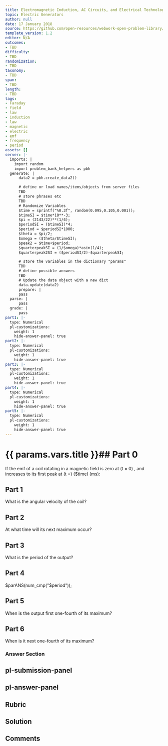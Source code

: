 ```yaml
---
title: Electromagnetic Induction, AC Circuits, and Electrical Technologies
topic: Electric Generators
author: null
date: 17 January 2018
source: https://github.com/open-resources/webwork-open-problem-library/tree/master/Contrib/BrockPhysics/College_Physics_Urone/23.Electromagnetic_Induction_AC_Circuits_and_Electrical_Technologies/23-05.Electric_Generators/NU_U17_23_05_010.pg
template_version: 1.2
editor: N/A
outcomes:
- TBD
difficulty:
- TBD
randomization:
- TBD
taxonomy:
- TBD
span:
- TBD
length:
- TBD
tags:
- Faraday
- field
- law
- induction
- law
- magnetic
- electric
- emf
- frequency
- period
assets: []
server: |-
  imports: |
    import random
    import problem_bank_helpers as pbh
  generate: |
      data2 = pbh.create_data2()

      # define or load names/items/objects from server files
      TBD
      # store phrases etc
      TBD
      # Randomize Variables
      $time = sprintf("%0.3f", random(0.095,0.105,0.001));
      $timeSI = $time*10**-3;
      $pi = (2143/22)**(1/4);
      $periodSI = ($timeSI)*4;
      $period = $periodSI*1000;
      $theta = $pi/2;
      $omega = ($theta/$timeSI);
      $peak2 = $time+$period;
      $quarterpeakSI = (1/$omega)*asin(1/4);
      $quarterpeak2SI = ($periodSI/2)-$quarterpeakSI;

      # store the variables in the dictionary "params"
      TBD
      # define possible answers
      TBD
      # Update the data object with a new dict
      data.update(data2)
      prepare: |
      pass
  parse: |
      pass
  grade: |
      pass
part1: |-
  type: Numerical
  pl-customizations:
    weight: 1
    hide-answer-panel: true
part2: |-
  type: Numerical
  pl-customizations:
    weight: 1
    hide-answer-panel: true
part3: |-
  type: Numerical
  pl-customizations:
    weight: 1
    hide-answer-panel: true
part4: |-
  type: Numerical
  pl-customizations:
    weight: 1
    hide-answer-panel: true
part5: |-
  type: Numerical
  pl-customizations:
    weight: 1
    hide-answer-panel: true
---
```


# {{ params.vars.title }}## Part 0 
If the emf of a coil rotating in a magnetic field is zero at (t = 0) , and increases to its first peak at (t =) ($time) (ms): 
## Part 1 
What is the angular velocity of the coil? 
## Part 2 
At what time will its next maximum occur? 
## Part 3 
What is the period of the output? 
## Part 4 
$parANS(num_cmp("$period")); 
## Part 5 
When is the output first one-fourth of its maximum? 
## Part 6 
When is it next one-fourth of its maximum? 


### Answer Section 


## pl-submission-panel 


## pl-answer-panel 


## Rubric 


## Solution 


## Comments 


